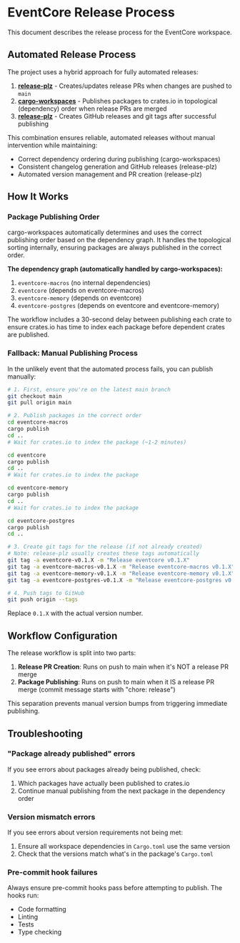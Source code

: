 # EventCore Release Process

This document describes the release process for the EventCore workspace.

## Automated Release Process

The project uses a hybrid approach for fully automated releases:

1. **[release-plz](https://release-plz.dev/)** - Creates/updates release PRs when changes are pushed to `main`
2. **[cargo-workspaces](https://github.com/pksunkara/cargo-workspaces)** - Publishes packages to crates.io in topological (dependency) order when release PRs are merged
3. **[release-plz](https://release-plz.dev/)** - Creates GitHub releases and git tags after successful publishing

This combination ensures reliable, automated releases without manual intervention while maintaining:

- Correct dependency ordering during publishing (cargo-workspaces)
- Consistent changelog generation and GitHub releases (release-plz)
- Automated version management and PR creation (release-plz)

## How It Works

### Package Publishing Order

cargo-workspaces automatically determines and uses the correct publishing order based on the dependency graph. It handles the topological sorting internally, ensuring packages are always published in the correct order.

**The dependency graph (automatically handled by cargo-workspaces):**

1. `eventcore-macros` (no internal dependencies)
2. `eventcore` (depends on eventcore-macros)
3. `eventcore-memory` (depends on eventcore)
4. `eventcore-postgres` (depends on eventcore and eventcore-memory)

The workflow includes a 30-second delay between publishing each crate to ensure crates.io has time to index each package before dependent crates are published.

### Fallback: Manual Publishing Process

In the unlikely event that the automated process fails, you can publish manually:

```bash
# 1. First, ensure you're on the latest main branch
git checkout main
git pull origin main

# 2. Publish packages in the correct order
cd eventcore-macros
cargo publish
cd ..
# Wait for crates.io to index the package (~1-2 minutes)

cd eventcore
cargo publish
cd ..
# Wait for crates.io to index the package

cd eventcore-memory
cargo publish
cd ..
# Wait for crates.io to index the package

cd eventcore-postgres
cargo publish
cd ..

# 3. Create git tags for the release (if not already created)
# Note: release-plz usually creates these tags automatically
git tag -a eventcore-v0.1.X -m "Release eventcore v0.1.X"
git tag -a eventcore-macros-v0.1.X -m "Release eventcore-macros v0.1.X"
git tag -a eventcore-memory-v0.1.X -m "Release eventcore-memory v0.1.X"
git tag -a eventcore-postgres-v0.1.X -m "Release eventcore-postgres v0.1.X"

# 4. Push tags to GitHub
git push origin --tags
```

Replace `0.1.X` with the actual version number.

## Workflow Configuration

The release workflow is split into two parts:

1. **Release PR Creation**: Runs on push to main when it's NOT a release PR merge
2. **Package Publishing**: Runs on push to main when it IS a release PR merge (commit message starts with "chore: release")

This separation prevents manual version bumps from triggering immediate publishing.

## Troubleshooting

### "Package already published" errors

If you see errors about packages already being published, check:

1. Which packages have actually been published to crates.io
2. Continue manual publishing from the next package in the dependency order

### Version mismatch errors

If you see errors about version requirements not being met:

1. Ensure all workspace dependencies in `Cargo.toml` use the same version
2. Check that the versions match what's in the package's `Cargo.toml`

### Pre-commit hook failures

Always ensure pre-commit hooks pass before attempting to publish. The hooks run:

- Code formatting
- Linting
- Tests
- Type checking
